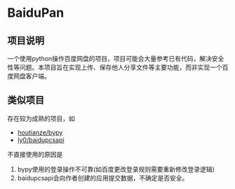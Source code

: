 # BaiduPan
## 项目说明
一个使用python操作百度网盘的项目，项目可能会大量参考已有代码，解决安全性等问题。本项目旨在实现上传、保存他人分享文件等主要功能，而非实现一个百度网盘客户端。

## 类似项目
存在较为成熟的项目，如
* [houtianze/bypy](https://github.com/houtianze/bypy)
* [ly0/baidupcsapi](https://github.com/ly0/baidupcsapi)

不直接使用的原因是
1. bypy使用的登录操作不可靠(如百度更改登录规则需要重新修改登录逻辑)
2. baidupcsapi会向作者创建的应用提交数据，不确定是否安全。
